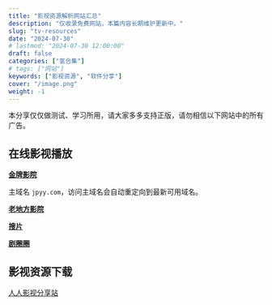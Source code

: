 ```yaml
---
title: "影视资源解析网站汇总"
description: "仅收录免费网站，本篇内容长期维护更新中。"
slug: "tv-resources"
date: "2024-07-30"
# lastmod: "2024-07-30 12:00:00"
draft: false
categories: ["氢合集"]
# tags: ["网站"]
keywords: ["影视资源", "软件分享"]
cover: "/image.png"
weight: -1
---
```


本分享仅仅做测试、学习所用，请大家多多支持正版，请勿相信以下网站中的所有广告。

## 在线影视播放

[**金牌影院**](https://jpyy.com/?utm_source=ohmynav.com)

主域名 `jpyy.com`，访问主域名会自动重定向到最新可用域名。

[**老地方影院**](https://www.laodifang.tv/?utm_source=ohmynav.com)

[**搜片**](https://soupian.pro/?utm_source=ohmynav.com)

[**剧圈圈**](https://www.jqqzx.cc/?utm_source=ohmynav.com)

## 影视资源下载

[人人影视分享站](https://yyets.click/home?utm_source=ohmynav.com)